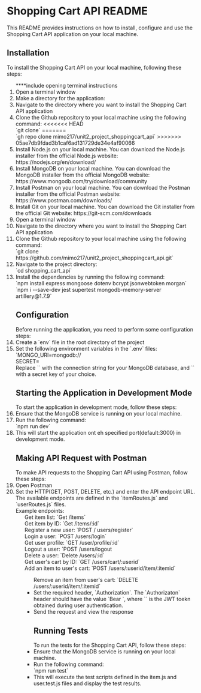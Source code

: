 <h1> Shopping Cart API README </h1>
This README provides instructions on how to install, configure and use the Shopping Cart API application on your local machine.

<h2>Installation</h2>
To install the Shopping Cart API on your local machine, following these steps:
<ol>
****include opening terminal instructions
    <li>Open a terminal window</li>
    <li>Make a directory for the application:</li>
    <li>Navigate to the directory where you want to install the Shopping Cart API application</li>
    <li>Clone the Github repository to your local machine using the following command:
<<<<<<< HEAD
    <br> `git clone`
=======
    <br> `gh repo clone mimo217/unit2_project_shoppingcart_api`
>>>>>>> 05ae7db9fdad3b1caf6ad131729de34e4af90066
    <li>Install Node.js on your local machine. You can download the Node.js installer from the official Node.js website: https://nodejs.org/en/download/</li>
    <li>Install MongoDB on your local machine. You can download the MongoDB installer from the official MongoDB website: https://www.mongodb.com/try/download/community</li>
    <li>Install Postman on your local machine. You can download the Postman installer from the official Postman website: https://www.postman.com/downloads/</li>
    <li>Install Git on your local machine. You can download the Git installer from the official Git website: https://git-scm.com/downloads</li>
    <li>Open a terminal window</li>
    <li>Navigate to the directory where you want to install the Shopping Cart API application</li>

  <li>Clone the Github repository to your local machine using the following command:
  <br> `git clone https://github.com/mimo217/unit2_project_shoppingcart_api.git`
  </li>
  <li>Navigate to the project directory:
  <br>`cd shopping_cart_api`
  </li>
  <li>Install the dependencies by running the following command:
  <br> `npm install express mongoose dotenv bcrypt jsonwebtoken morgan`
  <br> `npm i --save-dev jest supertest mongodb-memory-server artillery@1.7.9`
  </li>
  <h2>Configuration</h2>
  Before running the application, you need to perform some configuration steps:
  <li>Create a `env` file in the root directory of the project
  </li>
  <li>Set the following environment variables in the `.env` files:
  <br>`MONGO_URI=mongodb://<your_mongodb_connection_string>
  <br>SECRET=<your_secret_key>
  <br>Replace `<your_mongodb_connection_string>` with the connection string for your MongoDB database, and `<your_secret_key>` with a secret key of your choice.
  </li>
  <h2>Starting the Application in Development Mode</h2>
  To start the application in development mode, follow these steps:
  <li>Ensure that the MongoDB service is running on your local machine.</li>
  <li>Run the following command:
  <br>`npm run dev`
  <li>
  This will start the application ont eh specified port(default:3000) in development mode.
  <h2>Making API Request with Postman</h2>
  To make API requests to the Shopping Cart API using Postman, follow these steps:
  <li>Open Postman</li>
  <li>Set the HTTP(GET, POST, DELETE, etc.) and enter the API endpoint URL. The available endpoints are defined in the `itemRoutes.js` and `userRoutes.js` files.
  <br>Example endpoints:
  <ul>Get item list: `Get /items`</ul>
  <ul>Get item by ID: `Get /items/:id`</ul>
  <ul>Register a new user: `POST / users/register`</ul>
  <ul>Login a user: `POST /users/login`</ul>
  <ul>Get user profile: `GET /user/profile/:id`</ul>
  <ul>Logout a user: `POST /users/logout</ul>
  <ul>Delete a user: `Delete /users/:id`</ul>
  <ul>Get user's cart by ID: `GET /users/cart/:userid`</ul>
  <ul>Add an item to user's cart: `POST /users/:userid/item/:itemid`
  <ul>Remove an item from user's cart: `DELETE /users/:userid/item/:itemid`
  <li>Set the required header, `Authorization`. The `Authorizaton` header should have the value `Bear <token>`, where `<token>` is the JWT toekn obtained during user authentication.</li>
  <li>Send the request and view the response</li>

  <h2>Running Tests</h2>
  To run the tests for the Shopping Cart API, follow these steps:
  <li> Ensure that the MongoDB service is running on your local machine.</li>
  <li> Run the following command:
  <br> `npm run test`
  <li>This will execute the test scripts defined in the item.js and user.test.js files and display the test results.</li>

  <br>
</ol>
